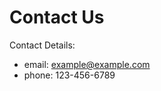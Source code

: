 # Contact Us

Contact Details:

* email: [example@example.com](mailto:example@example.com)
* phone: 123-456-6789
